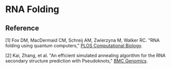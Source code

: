 # RNA Folding

## Reference

[1] Fox DM, MacDermaid CM, Schreij AM, Zwierzyna M, Walker RC. "RNA folding using quantum computers," [PLOS Computational Biology](https://journals.plos.org/ploscompbiol/article?id=10.1371/journal.pcbi.1010032).

[2] Kai, Zhang, et al. "An efficient simulated annealing algorithm for the RNA secondary structure prediction with Pseudoknots," [BMC Genomics](https://bmcgenomics.biomedcentral.com/articles/10.1186/s12864-019-6300-2).
